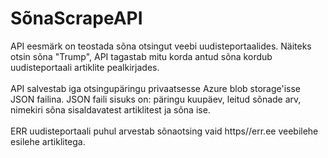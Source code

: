 # SõnaScrapeAPI

API eesmärk on teostada sõna otsingut veebi uudisteportaalides. Näiteks otsin sõna "Trump", API tagastab mitu korda antud sõna kordub uudisteportaali artiklite pealkirjades.<br/>
<br/>
API salvestab iga otsingupäringu privaatsesse Azure blob storage'isse JSON failina. JSON faili sisuks on: päringu kuupäev, leitud sõnade arv, nimekiri sõna sisaldavatest artiklitest ja sõna ise.<br/>
<br/>
ERR uudisteportaali puhul arvestab sõnaotsing vaid https//err.ee veebilehe esilehe artiklitega.
